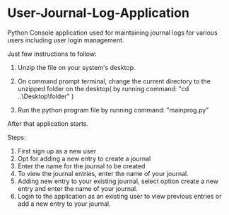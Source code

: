 # User-Journal-Log-Application
Python Console application used for maintaining journal logs for various users including user login management.


Just few instructions to follow:

1. Unzip the file on your system's desktop.

2. On command prompt terminal, change the current directory to the unzipped folder on the desktop( by running command: "cd ..\Desktop\folder" )

3. Run the python program file by running command: "mainprog.py"

After that application starts. 

Steps:

1. First sign up as a new user
2. Opt for adding a new entry to create a journal
3. Enter the name for the journal to be created
4. To view the journal entries, enter the name of your journal.
5. Adding new entry to your existing journal, select option create a new entry and enter the name of your journal.
6. Login to the application as an existing user to view previous entries or add a new entry to your journal.

